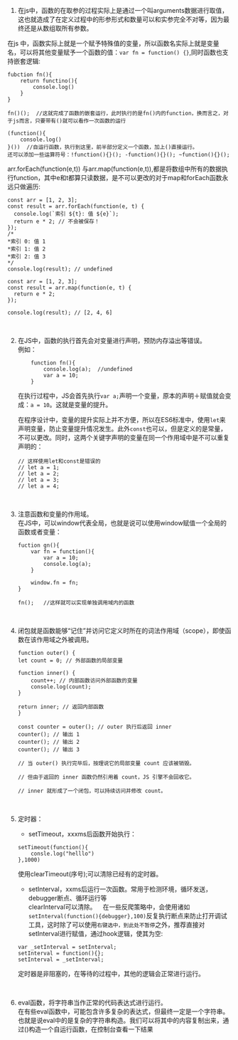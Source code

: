 1. 在js中，函数的在取参的过程实际上是通过一个叫arguments数据进行取值，这也就造成了在定义过程中的形参形式和数量可以和实参完全不对等，因为最终还是从数组取所有参数。  

在js
中，函数实际上就是一个赋予特殊值的变量，所以函数名实际上就是变量名，可以将其他变量赋予一个函数的值：`var fn = function() {}`,同时函数也支持嵌套逻辑:
```
fubction fn(){
    return functino(){
        console.log()
    }
}

fn()();  //这就完成了函数的嵌套运行，此时执行的是fn()内的function，换而言之，对于js而言，只要带有()就可以看作一次函数的运行

(function(){
    console.log()
}())  //自运行函数，执行到这里，前半部分定义一个函数，加上()直接运行。
还可以添加一些运算符号：!function(){}(); -function(){}(); ~function(){}();
```

arr.forEach(function(e,t)) 与arr.map(function(e,t)),都是将数组中所有的数据执行function，其中e和t都算只读数据，是不可以更改的对于map和forEach函数永远只做遍历:
```
const arr = [1, 2, 3];
const result = arr.forEach(function(e, t) {
  console.log(`索引 ${t}: 值 ${e}`);
  return e * 2; // 不会被保存！
});
/*
*索引 0: 值 1
*索引 1: 值 2
*索引 2: 值 3
*/
console.log(result); // undefined

const arr = [1, 2, 3];
const result = arr.map(function(e, t) {
  return e * 2;
});

console.log(result); // [2, 4, 6]

```

&ensp;

2. 在JS中，函数的执行首先会对变量进行声明，预防内存溢出等错误。  
例如：  
    ```
        function fn(){
            console.log(a);  //undefined
            var a = 10;
        }
    ```  

    在执行过程中，JS会首先执行`var a;`声明一个变量，原本的声明＋赋值就会变成：`a = 10`。这就是变量的提升。  

    在程序设计中，变量的提升实际上并不方便，所以在ES6标准中，使用`let`来声明变量，防止变量提升情况发生。此外`const`也可以，但是定义的是常量，不可以更改。同时，这两个关键字声明的变量在同一个作用域中是不可以重复声明的：
    ```
    // 这样使用let和const是错误的
    // let a = 1;
    // let a = 2;
    // let a = 3;
    // let a = 4;

    ```
  
&ensp;

3.  注意函数和变量的作用域。  
    在JS中，可以window代表全局，也就是说可以使用window赋值一个全局的函数或者变量：  
    ```
    fuction gn(){
        var fn = function(){
            var a = 10;
            console.log(a);
        }

        window.fn = fn;
    }

    fn();   //这样就可以实现单独调用域内的函数
    ```  

&ensp;

4. 闭包就是函数能够“记住”并访问它定义时所在的词法作用域（scope），即使函数在该作用域之外被调用。
    ```
    function outer() {
    let count = 0; // 外部函数的局部变量

    function inner() {
        count++; // 内部函数访问外部函数的变量
        console.log(count);
    }

    return inner; // 返回内部函数
    }

    const counter = outer(); // outer 执行后返回 inner
    counter(); // 输出 1
    counter(); // 输出 2
    counter(); // 输出 3

    // 当 outer() 执行完毕后，按理说它的局部变量 count 应该被销毁。

    // 但由于返回的 inner 函数仍然引用着 count，JS 引擎不会回收它。

    // inner 就形成了一个闭包，可以持续访问并修改 count。
    ```

&ensp;

5. 定时器：
    - setTimeout，xxxms后函数开始执行：
    ```
    setTimeout(function(){
        consle.log("helllo")
    },1000)
    ```
    使用clearTimeout(序号);可以清除已经有的定时器。
    - setInterval，xxms后运行一次函数。常用于检测环境，循环发送，debugger断点、循环运行等  
    clearInterval可以清除。 
    &ensp;
    在一些反爬策略中，会使用诸如`setInterval(function(){debugger},100)`反复执行断点来防止打开调试工具，这时除了可以使用`右键选中，到此处不暂停`之外，推荐直接对setInterval进行赋值，通过hook逻辑，使其为空:
    ```
    var _setInterval = setInterval;
    setInterval = function(){};
    setInterval = _setInterval;
    ```
    

    定时器是非阻塞的，在等待的过程中，其他的逻辑会正常进行运行。

&ensp;

6. eval函数，将字符串当作正常的代码表达式进行运行。  
   在有些eval函数中，可能包含许多复杂的表达式，但最终一定是一个字符串。也就是说eval中的是复杂的字符串构造。我们可以将其中的内容复制出来，通过()构造一个自运行函数，在控制台查看一下结果
